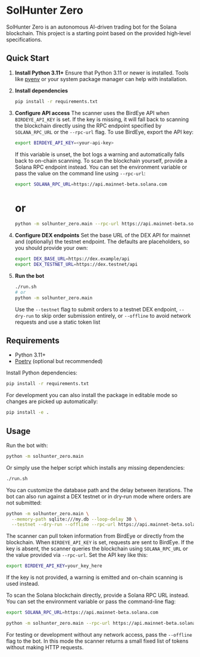 # SolHunter Zero

SolHunter Zero is an autonomous AI-driven trading bot for the Solana blockchain. This project is a starting point based on the provided high‑level specifications.

## Quick Start

1. **Install Python 3.11+**
   Ensure that Python 3.11 or newer is installed. Tools like
   [pyenv](https://github.com/pyenv/pyenv) or your system package manager can help
   with installation.

2. **Install dependencies**
   ```bash
   pip install -r requirements.txt
   ```

3. **Configure API access**
   The scanner uses the BirdEye API when `BIRDEYE_API_KEY` is set.  If the key
   is missing, it will fall back to scanning the blockchain directly using the
   RPC endpoint specified by `SOLANA_RPC_URL` or the `--rpc-url` flag.
   To use BirdEye, export the API key:

   ```bash
   export BIRDEYE_API_KEY=<your-api-key>
   ```
   If this variable is unset, the bot logs a warning and automatically falls back
   to on-chain scanning.
   To scan the blockchain yourself, provide a Solana RPC endpoint instead.
   You can set the environment variable or pass the value on the command line
   using `--rpc-url`:

   ```bash
   export SOLANA_RPC_URL=https://api.mainnet-beta.solana.com
   ```
   # or
   ```bash
   python -m solhunter_zero.main --rpc-url https://api.mainnet-beta.solana.com
   ```

4. **Configure DEX endpoints**
   Set the base URL of the DEX API for mainnet and (optionally) the testnet
   endpoint. The defaults are placeholders, so you should provide your own:
   ```bash
   export DEX_BASE_URL=https://dex.example/api
   export DEX_TESTNET_URL=https://dex.testnet/api
   ```
5. **Run the bot**
   ```bash
   ./run.sh
   # or
   python -m solhunter_zero.main

   ```
   Use the `--testnet` flag to submit orders to a testnet DEX endpoint,
   `--dry-run` to skip order submission entirely, or `--offline` to avoid
   network requests and use a static token list


## Requirements
- Python 3.11+
- [Poetry](https://python-poetry.org/) (optional but recommended)

Install Python dependencies:
```bash
pip install -r requirements.txt
```

For development you can also install the package in editable mode so changes are
picked up automatically:
```bash
pip install -e .
```

## Usage
Run the bot with:
```bash
python -m solhunter_zero.main
```
Or simply use the helper script which installs any missing dependencies:
```bash
./run.sh
```
You can customize the database path and the delay between iterations.  The bot
can also run against a DEX testnet or in dry‑run mode where orders are not
submitted:
```bash
python -m solhunter_zero.main \
  --memory-path sqlite:///my.db --loop-delay 30 \
  --testnet --dry-run --offline --rpc-url https://api.mainnet-beta.solana.com
```

The scanner can pull token information from BirdEye or directly from the
blockchain. When `BIRDEYE_API_KEY` is set, requests are sent to BirdEye.
If the key is absent, the scanner queries the blockchain using `SOLANA_RPC_URL`
or the value provided via `--rpc-url`.
Set the API key like this:

```bash
export BIRDEYE_API_KEY=your_key_here
```
If the key is not provided, a warning is emitted and on-chain scanning is used
instead.

To scan the Solana blockchain directly, provide a Solana RPC URL instead.
You can set the environment variable or pass the command-line flag:

```bash
export SOLANA_RPC_URL=https://api.mainnet-beta.solana.com
```

```bash
python -m solhunter_zero.main --rpc-url https://api.mainnet-beta.solana.com
```

For testing or development without any network access, pass the `--offline`
flag to the bot. In this mode the scanner returns a small fixed list of tokens
without making HTTP requests.
